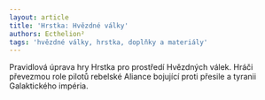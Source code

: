 ```yaml
---
layout: article
title: 'Hrstka: Hvězdné války'
authors: Ecthelion²
tags: 'hvězdné války, hrstka, doplňky a materiály'
---
```


Pravidlová úprava hry Hrstka pro prostředí
Hvězdných válek. Hráči převezmou role
pilotů rebelské Aliance bojující proti přesile
a tyranii Galaktického impéria.
